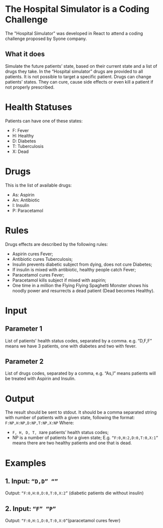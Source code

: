 # The Hospital Simulator is a Coding Challenge

The "Hospital Simulator" was developed in React to attend a coding challenge proposed by Syone company.

## What it does
Simulate the future patients’ state, based on their current state and a list of drugs they take.
In the “Hospital simulator” drugs are provided to all patients. It is not possible to target a specific patient.
Drugs can change patients’ states. They can cure, cause side effects or even kill a patient if not properly prescribed.

# Health Statuses
Patients can have one of these states:
* F: Fever
* H: Healthy
* D: Diabetes
* T: Tuberculosis
* X: Dead

# Drugs
This is the list of available drugs:
* As: Aspirin
* An: Antibiotic
* I: Insulin
* P: Paracetamol

# Rules
Drugs effects are described by the following rules:
* Aspirin cures Fever;
* Antibiotic cures Tuberculosis;
* Insulin prevents diabetic subject from dying, does not cure Diabetes;
* If insulin is mixed with antibiotic, healthy people catch Fever;
* Paracetamol cures Fever;
* Paracetamol kills subject if mixed with aspirin;
* One time in a million the Flying Flying Spaghetti Monster shows his noodly power
and resurrects a dead patient (Dead becomes Healthy).

# Input

## Parameter 1
List of patients' health status codes, separated by a comma. e.g. “D,F,F” means we have 3 patients, one with diabetes and two with fever.

## Parameter 2
List of drugs codes, separated by a comma, e.g. “As,I” means patients will be treated with Aspirin and Insulin.

# Output
The result should be sent to stdout.
It should be a comma separated string with number of patients with a given state, following the format:
```F:NP,H:NP,D:NP,T:NP,X:NP```
Where:
* ``` F, H, D, T, X ```are patients’ health status codes;
* NP is a number of patients for a given state;
E.g. ```“F:0,H:2,D:0,T:0,X:1” ```means there are two healthy patients and one that is dead.

# Examples

## 1. Input: ```“D,D” “”```
Output: ```“F:0,H:0,D:0,T:0,X:2”``` (diabetic patients die without insulin)

## 2. Input: ```“F” “P”```
Output: ```“F:0,H:1,D:0,T:0,X:0”```(paracetamol cures fever)
